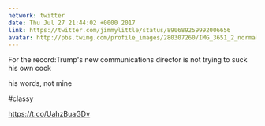```yaml
---
network: twitter
date: Thu Jul 27 21:44:02 +0000 2017
link: https://twitter.com/jimmylittle/status/890689259992006656
avatar: http://pbs.twimg.com/profile_images/280307260/IMG_3651_2_normal.jpg
---
```


For the record:Trump's new communications director is not trying to suck his own cock

his words, not mine

#classy

https://t.co/UahzBuaGDv
